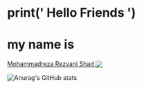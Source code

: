 # print(' Hello Friends ')
# my name is
<a href="https://github.com/Mrrsh2000">
 Mohammadreza Rezvani Shad
</a>

<a href="https://github.com/Mrrsh2000">
<img align="center" src="https://github-readme-stats.vercel.app/api/top-langs/?username=Mrrsh2000" />
</a>

![Anurag's GitHub stats](https://github-readme-stats.vercel.app/api?username=mrrsh2000&show_icons=true&theme=tokyonight)
